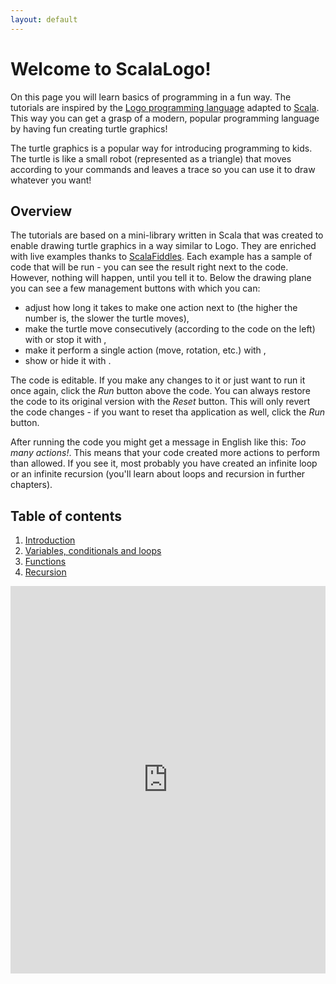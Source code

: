 ```yaml
---
layout: default
---
```


# Welcome to ScalaLogo!

On this page you will learn basics of programming in a fun way. The tutorials are inspired by the [Logo programming language](https://en.wikipedia.org/wiki/Logo_(programming_language)) adapted to [Scala](https://www.scala-lang.org/). This way you can get a grasp of a modern, popular programming language by having fun creating turtle graphics!

The turtle graphics is a popular way for introducing programming to kids. The turtle is like a small robot (represented as a triangle) that moves according to your commands and leaves a trace so you can use it to draw whatever you want!

## Overview

The tutorials are based on a mini-library written in Scala that was created to enable drawing turtle graphics in a way similar to Logo. They are enriched with live examples thanks to [ScalaFiddles](https://scalafiddle.io/). Each example has a sample of code that will be run - you can see the result right next to the code. However, nothing will happen, until you tell it to. Below the drawing plane you can see a few management buttons with which you can:

* adjust how long it takes to make one action next to <i class="fa fa-clock-o"></i> (the higher the number is, the slower the turtle moves),
* make the turtle move consecutively (according to the code on the left) with <i class="fa fa-play"></i> or stop it with <i class="fa fa-pause"></i>,
* make it perform a single action (move, rotation, etc.) with <i class="fa fa-step-forward"></i>,
* show or hide it with <i class="fa fa-low-vision"></i>.

The code is editable. If you make any changes to it or just want to run it once again, click the _Run_ button above the code. You can always restore the code to its original version with the _Reset_ button. This will only revert the code changes - if you want to reset tha application as well, click the _Run_ button.

After running the code you might get a message in English like this: _Too many actions!_. This means that your code created more actions to perform than allowed. If you see it, most probably you have created an infinite loop or an infinite recursion (you'll learn about loops and recursion in further chapters).

## Table of contents

1. [Introduction](/en/1_introduction)
2. [Variables, conditionals and loops](/en/2_language_basics)
3. [Functions](/en/3_functions)
4. [Recursion](/en/4_recursion)

<iframe height="620" frameborder="0" style="width: 100%; overflow: hidden;" src="https://embed.scalafiddle.io/embed?sfid=okXrWZp/22"></iframe>